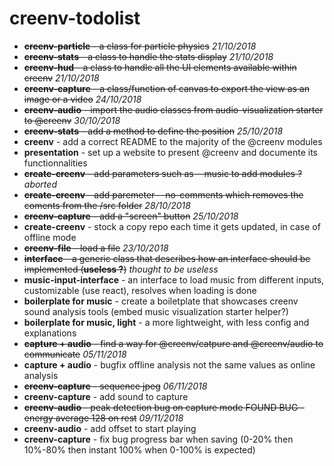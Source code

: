 # creenv-todolist

* ~~**creenv-particle** - a class for particle physics~~ *21/10/2018*
* ~~**creenv-stats** - a class to handle the stats display~~ *21/10/2018*
* ~~**creenv-hud** - a class to handle all the UI elements available within creenv~~ *21/10/2018*
* ~~**creenv-capture** - a class/function of canvas to export the view as an image or a video~~ *24/10/2018* 
* ~~**creenv-audio** - import the audio classes from audio-visualization starter to @creenv~~ *30/10/2018*
* ~~**creenv-stats** - add a method to define the position~~ *25/10/2018* 
* **creenv** - add a correct README to the majority of the @creenv modules 
* **presentation** - set up a website to present @creenv and documente its functionnalities 
* ~~**create-creenv** - add parameters such as --music to add modules ?~~ *aborted*
* ~~**create-creenv** - add paremeter --no-comments which removes the coments from the /src folder~~ *28/10/2018*
* ~~**creenv-capture** - add a "screen" button~~ *25/10/2018*
* **create-creenv** - stock a copy repo each time it gets updated, in case of offline mode
* ~~**creenv-file** - load a file~~ *23/10/2018*
* ~~**interface** - a generic class that describes how an interface should be implemented (**useless ?**)~~ *thought to be useless*
* **music-input-interface** - an interface to load music from different inputs, customizable (use react), resolves when loading is done
* **boilerplate for music** - create a boiletplate that showcases creenv sound analysis tools (embed music visualization starter helper?)
* **boilerplate for music, light** - a more lightweight, with less config and explanations
* ~~**capture + audio** - find a way for @creenv/catpure and @creenv/audio to communicate~~ *05/11/2018*
* **capture + audio** - bugfix offline analysis not the same values as online analysis
* ~~**creenv-capture** - sequence jpeg~~ *06/11/2018*
* **creenv-capture** - add sound to capture
* ~~**creenv-audio** - peak detection bug on capture mode FOUND BUG - energy average 128 on rest~~ *09/11/2018*
* **creenv-audio** - add offset to start playing
* **creenv-capture** - fix bug progress bar when saving (0-20% then 10%-80% then instant 100% when 0-100% is expected)

